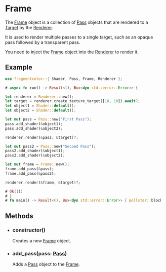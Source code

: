 # Frame

The [Frame](https://fragmentcolor.org/api/frame) object is a collection of [Pass](https://fragmentcolor.org/api/pass) objects that are rendered to a [Target](https://fragmentcolor.org/api/target) by the [Renderer](https://fragmentcolor.org/api/renderer).

It is used to render multiple passes to a single target, such as an opaque pass followed by a transparent pass.

You need to inject the [Frame](https://fragmentcolor.org/api/frame) object into the [Renderer](https://fragmentcolor.org/api/renderer) to render it.

## Example

```rust
use fragmentcolor::{ Shader, Pass, Frame, Renderer };

# async fn run() -> Result<(), Box<dyn std::error::Error>> {

let renderer = Renderer::new();
let target = renderer.create_texture_target([10, 10]).await?;
let object1 = Shader::default();
let object2 = Shader::default();

let mut pass = Pass::new("First Pass");
pass.add_shader(&object1);
pass.add_shader(&object2);

renderer.render(&pass, &target)?;

let mut pass2 = Pass::new("Second Pass");
pass2.add_shader(&object1);
pass2.add_shader(&object2);

let mut frame = Frame::new();
frame.add_pass(&pass);
frame.add_pass(&pass2);

renderer.render(&frame, &target)?;

# Ok(())
# }
# fn main() -> Result<(), Box<dyn std::error::Error>> { pollster::block_on(run()) }
```

## Methods

- ### constructor()

  Creates a new [Frame](https://fragmentcolor.org/api/frame) object.

- ### add_pass(pass: [Pass](https://fragmentcolor.org/api/pass))

  Adds a [Pass](https://fragmentcolor.org/api/pass) object to the [Frame](https://fragmentcolor.org/api/frame).
